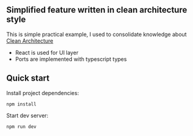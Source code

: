 ## Simplified feature written in clean architecture style

This is simple practical example, I used to consolidate knowledge about 
[Clean Architecture](https://blog.cleancoder.com/uncle-bob/2012/08/13/the-clean-architecture.html)

- React is used for UI layer
- Ports are implemented with typescript types

## Quick start
Install project dependencies:
```
npm install
```
Start dev server:
```
npm run dev
```

